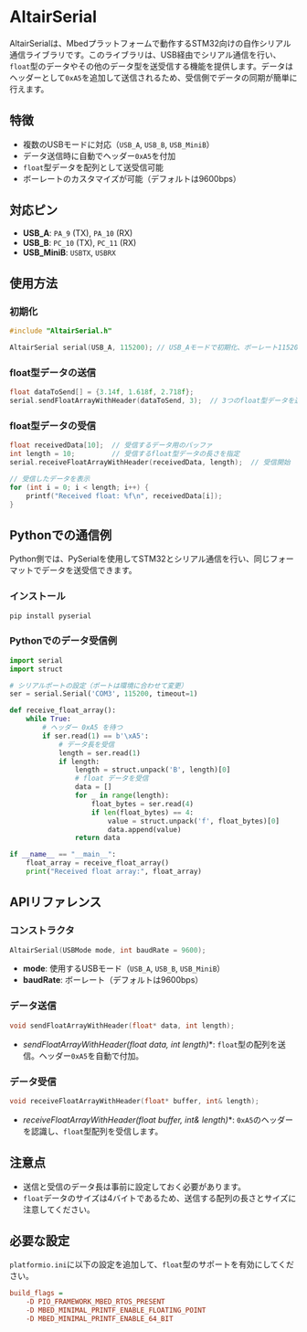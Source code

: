 # AltairSerial

AltairSerialは、Mbedプラットフォームで動作するSTM32向けの自作シリアル通信ライブラリです。このライブラリは、USB経由でシリアル通信を行い、`float`型のデータやその他のデータ型を送受信する機能を提供します。データはヘッダーとして`0xA5`を追加して送信されるため、受信側でデータの同期が簡単に行えます。

## 特徴
- 複数のUSBモードに対応（`USB_A`, `USB_B`, `USB_MiniB`）
- データ送信時に自動でヘッダー`0xA5`を付加
- `float`型データを配列として送受信可能
- ボーレートのカスタマイズが可能（デフォルトは9600bps）

## 対応ピン
- **USB_A**: `PA_9` (TX), `PA_10` (RX)
- **USB_B**: `PC_10` (TX), `PC_11` (RX)
- **USB_MiniB**: `USBTX`, `USBRX`

## 使用方法

### 初期化

```cpp
#include "AltairSerial.h"

AltairSerial serial(USB_A, 115200); // USB_Aモードで初期化、ボーレート115200bps
```

### float型データの送信

```cpp
float dataToSend[] = {3.14f, 1.618f, 2.718f};
serial.sendFloatArrayWithHeader(dataToSend, 3);  // 3つのfloat型データを送信
```

### float型データの受信

```cpp
float receivedData[10];  // 受信するデータ用のバッファ
int length = 10;         // 受信するfloat型データの長さを指定
serial.receiveFloatArrayWithHeader(receivedData, length);  // 受信開始

// 受信したデータを表示
for (int i = 0; i < length; i++) {
    printf("Received float: %f\n", receivedData[i]);
}
```

## Pythonでの通信例

Python側では、PySerialを使用してSTM32とシリアル通信を行い、同じフォーマットでデータを送受信できます。

### インストール

```bash
pip install pyserial
```

### Pythonでのデータ受信例

```python
import serial
import struct

# シリアルポートの設定（ポートは環境に合わせて変更）
ser = serial.Serial('COM3', 115200, timeout=1)

def receive_float_array():
    while True:
        # ヘッダー 0xA5 を待つ
        if ser.read(1) == b'\xA5':
            # データ長を受信
            length = ser.read(1)
            if length:
                length = struct.unpack('B', length)[0]
                # float データを受信
                data = []
                for _ in range(length):
                    float_bytes = ser.read(4)
                    if len(float_bytes) == 4:
                        value = struct.unpack('f', float_bytes)[0]
                        data.append(value)
                return data

if __name__ == "__main__":
    float_array = receive_float_array()
    print("Received float array:", float_array)
```

## APIリファレンス

### コンストラクタ

```cpp
AltairSerial(USBMode mode, int baudRate = 9600);
```
- **mode**: 使用するUSBモード（`USB_A`, `USB_B`, `USB_MiniB`）
- **baudRate**: ボーレート（デフォルトは9600bps）

### データ送信

```cpp
void sendFloatArrayWithHeader(float* data, int length);
```
- **sendFloatArrayWithHeader(float* data, int length)**: `float`型の配列を送信。ヘッダー`0xA5`を自動で付加。

### データ受信

```cpp
void receiveFloatArrayWithHeader(float* buffer, int& length);
```
- **receiveFloatArrayWithHeader(float* buffer, int& length)**: `0xA5`のヘッダーを認識し、`float`型配列を受信します。

## 注意点
- 送信と受信のデータ長は事前に設定しておく必要があります。
- `float`データのサイズは4バイトであるため、送信する配列の長さとサイズに注意してください。

## 必要な設定

`platformio.ini`に以下の設定を追加して、`float`型のサポートを有効にしてください。

```ini
build_flags = 
    -D PIO_FRAMEWORK_MBED_RTOS_PRESENT
    -D MBED_MINIMAL_PRINTF_ENABLE_FLOATING_POINT
    -D MBED_MINIMAL_PRINTF_ENABLE_64_BIT
```
